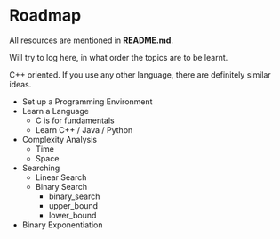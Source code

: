 # Roadmap

All resources are mentioned in **README.md**.

Will try to log here, in what order the topics are to be learnt.

C++ oriented. If you use any other language, there are definitely similar ideas.

- Set up a Programming Environment
- Learn a Language
	- C is for fundamentals
	- Learn C++ / Java / Python
- Complexity Analysis
	- Time
	- Space
- Searching
	- Linear Search
	- Binary Search
		- binary_search
		- upper_bound
		- lower_bound
- Binary Exponentiation